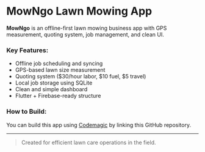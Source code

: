 # MowNgo Lawn Mowing App

**MowNgo** is an offline-first lawn mowing business app with GPS measurement, quoting system, job management, and clean UI.

### Key Features:
- Offline job scheduling and syncing
- GPS-based lawn size measurement
- Quoting system ($30/hour labor, $10 fuel, $5 travel)
- Local job storage using SQLite
- Clean and simple dashboard
- Flutter + Firebase-ready structure

### How to Build:
You can build this app using [Codemagic](https://codemagic.io) by linking this GitHub repository.

---

> Created for efficient lawn care operations in the field.
